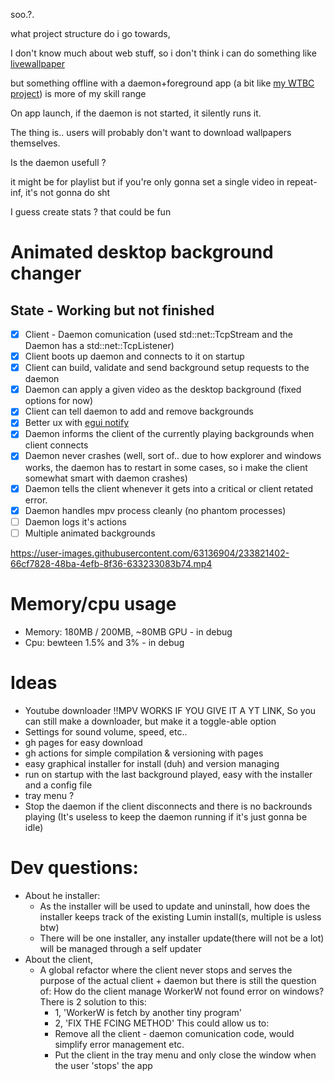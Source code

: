 soo.?.

what project structure do i go towards,

I don't know much about web stuff, so i don't think i can do something like [livewallpaper](https://github.com/DaZiYuan/livewallpaper/)

but something offline with a daemon+foreground app (a bit like [my WTBC project](https://github.com/Bowarc/WTBC/)) is more of my skill range

On app launch, if the daemon is not started, it silently runs it.

The thing is.. users will probably don't want to download wallpapers themselves.


Is the daemon usefull ?

it might be for playlist but if you're only gonna set a single video in repeat-inf, it's not gonna do sht

I guess create stats ? that could be fun

# Animated desktop background changer

## State - Working but not finished

- [x] Client - Daemon comunication (used std::net::TcpStream and the Daemon has a std::net::TcpListener)
- [x] Client boots up daemon and connects to it on startup
- [x] Client can build, validate and send background setup requests to the daemon
- [x] Daemon can apply a given video as the desktop background (fixed options for now)
- [x] Client can tell daemon to add and remove backgrounds
- [x] Better ux with [egui notify](https://github.com/ItsEthra/egui-notify)
- [x] Daemon informs the client of the currently playing backgrounds when client connects
- [x] Daemon never crashes (well, sort of.. due to how explorer and windows works, the daemon has to restart in some cases, so i make the client somewhat smart with daemon crashes) 
- [x] Daemon tells the client whenever it gets into a critical or client retated error.
- [x] Daemon handles mpv process cleanly (no phantom processes)
- [ ] Daemon logs it's actions
- [ ] Multiple animated backgrounds

https://user-images.githubusercontent.com/63136904/233821402-66cf7828-48ba-4efb-8f36-633233083b74.mp4


# Memory/cpu usage
- Memory: 180MB / 200MB, ~80MB GPU - in debug
- Cpu: bewteen 1.5% and 3%  - in debug


# Ideas
- Youtube downloader !!MPV WORKS IF YOU GIVE IT A YT LINK, So you can still make a downloader, but make it a
  toggle-able option
- Settings for sound volume, speed, etc..
- gh pages for easy download
- gh actions for simple compilation & versioning with pages
- easy graphical installer for install (duh) and version managing
- run on startup with the last background played, easy with the installer and a config file
- tray menu ?
- Stop the daemon if the client disconnects and there is no backrounds playing (It's useless to keep the daemon
  running if it's just gonna be idle)

# Dev questions: 
- About he installer: 
    - As the installer will be used to update and uninstall, how does the installer keeps track of the existing
      Lumin install(s, multiple is usless btw)
    - There will be one installer, any installer update(there will not be a lot) will be managed through a self 
      updater 
- About the client, 
    - A global refactor where the client never stops and serves the purpose of the actual client + daemon
      but there is still the question of: How do the client manage WorkerW not found error on windows?
        There is 2 solution to this: 
        - 1, 'WorkerW is fetch by another tiny program'
        - 2, 'FIX THE FCING METHOD'
      This could allow us to:
        - Remove all the client - daemon comunication code, would simplify error management etc.
        - Put the client in the tray menu and only close the window when the user 'stops' the app


